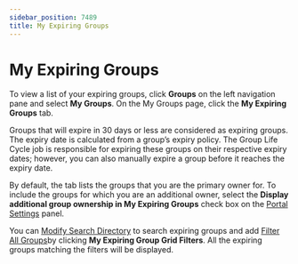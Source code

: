 ```yaml
---
sidebar_position: 7489
title: My Expiring Groups
---
```


# My Expiring Groups

To view a list of your expiring groups, click **Groups** on the left navigation pane and select **My Groups**. On the My Groups page, click the **My Expiring Groups** tab.

Groups that will expire in 30 days or less are considered as expiring groups. The expiry date is calculated from a group’s expiry policy. The Group Life Cycle job is responsible for expiring these groups on their respective expiry dates; however, you can also manually expire a group before it reaches the expiry date.

By default, the tab lists the groups that you are the primary owner for. To include the groups for which you are an additional owner, select the **Display additional group ownership in My Expiring Groups** check box on the [Portal Settings](../Setting/Portal "Portal Settings") panel.

You can [Modify Search Directory](AllGroups#modify "Modify Search Directory") to search expiring groups and add [Filter All Groups](AllGroups#filter "Filter All Groups")by clicking **My Expiring Group Grid Filters**.
All the expiring groups matching the filters will be displayed.